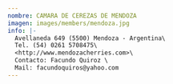 ```yaml
---
nombre: CAMARA DE CEREZAS DE MENDOZA
imagen: images/members/mendoza.jpg
info: |-
  Avellaneda 649 (5500) Mendoza - Argentina\
  Tel. (54) 0261 5708475\
  <http://www.mendozacherries.com>\
  Contacto: Facundo Quiroz \
  Mail: facundoquiros@yahoo.com
---
```


